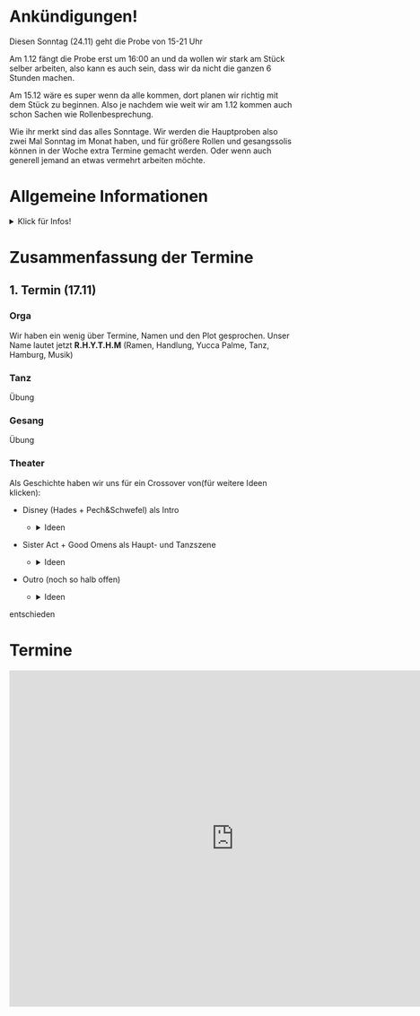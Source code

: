 # Ankündigungen!
Diesen Sonntag (24.11) geht die Probe von 15-21 Uhr

Am 1.12 fängt die Probe erst um 16:00 an und da wollen wir stark am Stück selber arbeiten, also kann es auch sein, dass wir da nicht die ganzen 6 Stunden machen.

Am 15.12 wäre es super wenn da alle kommen, dort planen wir richtig mit dem Stück zu beginnen. Also je nachdem wie weit wir am 1.12 kommen auch schon Sachen wie Rollenbesprechung. 

Wie ihr merkt sind das alles Sonntage. Wir werden die Hauptproben also zwei Mal Sonntag im Monat haben, und für größere Rollen und gesangssolis können in der Woche extra Termine gemacht werden. Oder wenn auch generell jemand an etwas vermehrt arbeiten möchte.

# Allgemeine Informationen
<details>
  <summary>Klick für Infos!</summary>
Probeort: Wu Dao Kung-Fu Schule Hamburg, Horner Weg 282, Hamburg (*an der Horner Rennbahn*)

Probezeiten(Ausnahmen stehen in Ankündigung!): Sonntag 12:00 - 18:00 Uhr
 
</details>

# Zusammenfassung der Termine
## 1. Termin (17.11)
### Orga
Wir haben ein wenig über Termine, Namen und den Plot gesprochen.
Unser Name lautet jetzt **R.H.Y.T.H.M** (Ramen, Handlung, Yucca Palme, Tanz, Hamburg, Musik)


### Tanz
Übung 

### Gesang
Übung

### Theater
Als Geschichte haben wir uns für ein Crossover von(für weitere Ideen klicken):
- Disney (Hades + Pech&Schwefel) als Intro
  * <details>
      <summary>Ideen</summary>
        * *Song: GospelTruth = Pech und Schwefel klassisches Anime Intro, das von genervtem Hades unterbrochen wird, Einführung in die Figur und Welt von Hades durch das Lied*
        * *evtl Tänzer im Hintergrund?*
        * *Hades will bei Good Omens Welt zerstörungsplan mitmischen-> schickt Pech und Schwefel zum vertauschen der Babys*
        * *Hier erklärung des eigentlichen Plans*
   </details>

- Sister Act + Good Omens als Haupt- und Tanzszene
  * <details>
      <summary> Ideen</summary>
        * *Song: I will follow him = Crowley bringt Kind, Pech und Schwefel vertauschen, Nonnen beten Bild von Hades an*
    </details>

- Outro (noch so halb offen)
  * <details>
      <summary> Ideen </summary>
        * *Szene wie Crowley und Aziraphael Zerstörung der Welt verhindern wollen*
        * *Song: ? Abschlusstanz/gesang mit allen*
    </details>

entschieden

# Termine
<iframe src="https://calendar.google.com/calendar/embed?src=48lj1qf5s29m6v94h8ketp4qck%40group.calendar.google.com&ctz=Europe%2FBerlin" style="border: 0" width="800" height="600" frameborder="0" scrolling="no"></iframe>

